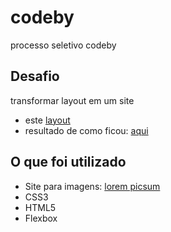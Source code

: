 # codeby
processo seletivo codeby<br>
<h2>Desafio</h2>
transformar layout em um site
<ul>
  <li> este <a href="https://www.notion.so/Teste-Layout-3b2b7ea6ffae4ff892a161f9112571b7">layout</a></li>
  <li> resultado de como ficou: <a href="https://rafaelmarquesrm.github.io/codeby/"> aqui </a></li>
</ul>
<h2>O que foi utilizado</h2>
<ul>
  <li>Site para imagens: <a href="https://picsum.photos/">lorem picsum</a></li>
  <li>CSS3</li>
  <li>HTML5</li>
  <li>Flexbox</li>
</ul>
